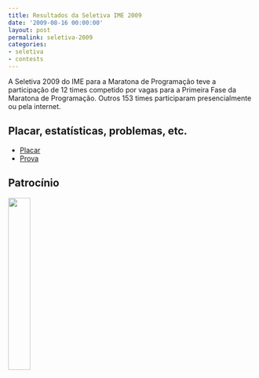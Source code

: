 ```yaml
---
title: Resultados da Seletiva IME 2009
date: '2009-08-16 00:00:00'
layout: post
permalink: seletiva-2009
categories:
- seletiva
- contests
---
```


A Seletiva 2009 do IME para a Maratona de Programação teve a participação
de 12 times competido por vagas para a Primeira Fase da Maratona
de Programação.
Outros 153 times participaram presencialmente ou pela internet.

## Placar, estatísticas, problemas, etc.
- [Placar](https://www.ime.usp.br/~maratona/assets/seletivas/2010/score/index.html)
- [Prova](https://www.ime.usp.br/~maratona/assets/seletivas/2010/caderno.pdf)

## Patrocínio
[<img src="https://www.ime.usp.br/~maratona/assets/seletivas/2013/patrocinio/caelum-ensino-inovacao.png" style="width:30%">](http://www.caelum.com.br/)

